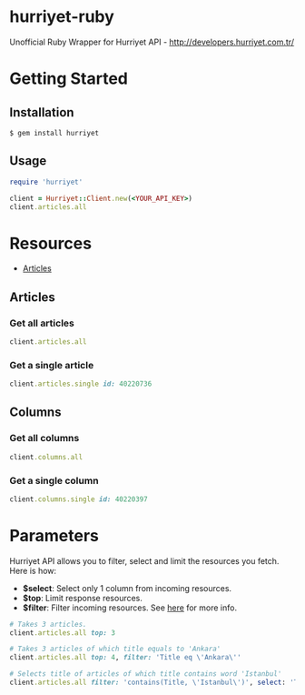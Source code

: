 # hurriyet-ruby
Unofficial Ruby Wrapper for Hurriyet API - http://developers.hurriyet.com.tr/

# Getting Started

## Installation

`$ gem install hurriyet`

## Usage
```ruby
require 'hurriyet'

client = Hurriyet::Client.new(<YOUR_API_KEY>)
client.articles.all
```

# Resources
- [Articles](#articles)

## Articles

### Get all articles
```ruby
client.articles.all
```

### Get a single article
```ruby
client.articles.single id: 40220736
```

## Columns

### Get all columns
```ruby
client.columns.all
```

### Get a single column
```ruby
client.columns.single id: 40220397
```

# Parameters
Hurriyet API allows you to filter, select and limit the resources you fetch. Here is how:

- **$select**: Select only 1 column from incoming resources.
- **$top**: Limit response resources.
- **$filter**: Filter incoming resources. See [here](http://www.odata.org/getting-started/basic-tutorial/#queryData) for more info.

```ruby
# Takes 3 articles.
client.articles.all top: 3

# Takes 3 articles of which title equals to 'Ankara'
client.articles.all top: 4, filter: 'Title eq \'Ankara\''

# Selects title of articles of which title contains word 'Istanbul'
client.articles.all filter: 'contains(Title, \'Istanbul\')', select: 'Title'
```
